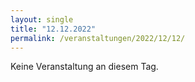 ```yaml
---
layout: single
title: "12.12.2022"
permalink: /veranstaltungen/2022/12/12/
---
```


Keine Veranstaltung an diesem Tag.
